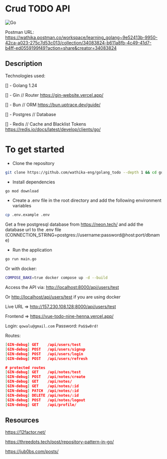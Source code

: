 # Crud TODO API

![Go](https://img.shields.io/badge/Go-1.24-blue)

Postman URL: <https://wathika.postman.co/workspace/learning_golang~9e52413b-9950-42ca-a023-275c7d53c013/collection/34083824-b611a8fb-4c49-41d7-b4ff-ed0559199f49?action=share&creator=34083824>

## Description

Technologies used:

[] - Golang 1.24

[] - Gin // Router <https://gin-website.vercel.app/>

[] - Bun // ORM <https://bun.uptrace.dev/guide/>

[] - Postgres // Database

[] - Redis // Cache and Blacklist Tokens <https://redis.io/docs/latest/develop/clients/go/>
<!-- [] - Docker
[] - Docker Compose -->

# To get started

- Clone the repository

```bash
git clone https://github.com/wathika-eng/golang_todo --depth 1 && cd golang_todo 
```

- Install dependencies

```bash
go mod download
```

- Create a .env file in the root directory and add the following environment variables

```bash
cp .env.example .env
```

Get a free postgresql database from <https://neon.tech/> and add the database url to the .env file (CONNECTION_STRING=postgres://username:password@host:port/dbname)

- Run the application

```bash
go run main.go
```

Or with docker:

```bash
COMPOSE_BAKE=true docker compose up -d --build
```

Access the API via: <http://localhost:8000/api/users/test>

Or <http://localhost/api/users/test> if you are using docker

Live URL => <http://157.230.108.128:8000/api/users/test>

Frontend => <https://vue-todo-nine-henna.vercel.app/>

Login: `qowalu@gmail.com`
Password: `Pa$$w0rd!`

Routes:

```json
[GIN-debug] GET    /api/users/test           
[GIN-debug] POST   /api/users/signup         
[GIN-debug] POST   /api/users/login          
[GIN-debug] POST   /api/users/refresh        

# protected routes
[GIN-debug] GET    /api/notes/test           
[GIN-debug] POST   /api/notes/create        
[GIN-debug] GET    /api/notes/               
[GIN-debug] GET    /api/notes/:id           
[GIN-debug] PATCH  /api/notes/:id           
[GIN-debug] DELETE /api/notes/:id           
[GIN-debug] POST   /api/notes/logout         
[GIN-debug] GET    /api/profile/           
```

## Resources

<https://12factor.net/>

<https://threedots.tech/post/repository-pattern-in-go/>

<https://jub0bs.com/posts/>
